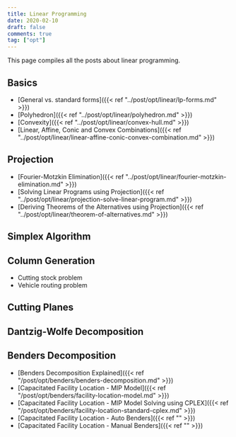 ```yaml
---
title: Linear Programming
date: 2020-02-10
draft: false
comments: true
tag: ["opt"]
---
```


This page compiles all the posts about linear programming.
<!-- []({{< ref "" >}}) -->

## Basics

+ [General vs. standard forms]({{< ref "../post/opt/linear/lp-forms.md" >}})
+ [Polyhedron]({{< ref "../post/opt/linear/polyhedron.md" >}})
+ [Convexity]({{< ref "../post/opt/linear/convex-hull.md" >}})
+ [Linear, Affine, Conic and Convex Combinations]({{< ref "../post/opt/linear/linear-affine-conic-convex-combination.md" >}})

## Projection

+ [Fourier-Motzkin Elimination]({{< ref "../post/opt/linear/fourier-motzkin-elimination.md" >}})
+ [Solving Linear Programs using Projection]({{< ref "../post/opt/linear/projection-solve-linear-program.md" >}})
+ [Deriving Theorems of the Alternatives using Projection]({{< ref "../post/opt/linear/theorem-of-alternatives.md" >}})

## Simplex Algorithm

## Column Generation

+ Cutting stock problem
+ Vehicle routing problem

## Cutting Planes

## Dantzig-Wolfe Decomposition

## Benders Decomposition

+ [Benders Decomposition Explained]({{< ref "/post/opt/benders/benders-decomposition.md" >}})
+ [Capacitated Facility Location - MIP Model]({{< ref "/post/opt/benders/facility-location-model.md" >}})
+ [Capacitated Facility Location - MIP Model Solving using CPLEX]({{< ref "/post/opt/benders/facility-location-standard-cplex.md" >}})
+ [Capacitated Facility Location - Auto Benders]({{< ref "" >}})
+ [Capacitated Facility Location - Manual Benders]({{< ref "" >}})
